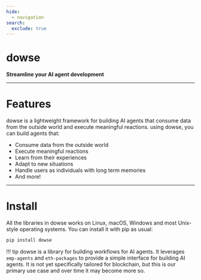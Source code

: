 ```yaml
---
hide:
  - navigation
search:
  exclude: true
---
```


# dowse

<b>Streamline your AI agent development</b>

---

# Features

dowse is a lightweight framework for building AI agents that consume data from the outside world and execute meaningful reactions.
using dowse, you can build agents that:

- Consume data from the outside world
- Execute meaningful reactions
- Learn from their experiences
- Adapt to new situations
- Handle users as individuals with long term memories
- And more!

---

# Install

All the libraries in dowse works on Linux, macOS, Windows and most Unix-style operating systems. You can install it with pip as usual:

```sh
pip install dowse
```

!!! tip
    dowse is a library for building workflows for AI agents. It leverages `emp-agents` and `eth-packages` to provide a simple interface for building AI agents.  It is not yet specifically tailored for blockchain, but this is our primary use case and over time it may become more so.
